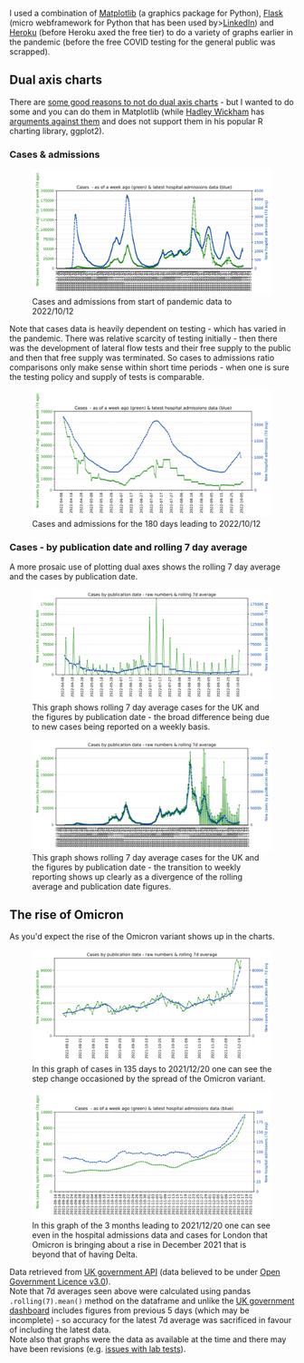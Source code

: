 
I used a combination of <a class="external" href="https://matplotlib.org/">Matplotlib</a> (a graphics package for Python), <a class="external" href="https://flask.palletsprojects.com/">Flask</a> (micro webframework for Python that has been used by><a class="external" href="https://www.youtube.com/watch?v=OXN3wuHUBP0#t=46">LinkedIn</a>) and <a class="external" href="https://www.heroku.com">Heroku</a> (before Heroku axed the free tier) to do a variety of graphs earlier in the pandemic (before the free COVID testing for the general public was scrapped). 

## Dual axis charts

There are <a class="external" href="https://blog.datawrapper.de/dualaxis/">some good reasons to not do dual axis charts</a> - but I wanted to do some and you can do them in Matplotlib (while <a class="external" href="https://hadley.nz/">Hadley Wickham</a> has <a class="external" href="https://stackoverflow.com/questions/3099219/ggplot-with-2-y-axes-on-each-side-and-different-scales/3101876#3101876"> arguments against them</a> and does not support them in his popular R charting library, ggplot2). 
 
### Cases &amp; admissions

<figure>
<img src="/assets/img/uploads/covid_matplotlib_graphs/cases_admissions_all-2022-10-12.svg">
<caption>Cases and admissions from start of pandemic data to 2022/10/12</caption>
</figure>

Note that cases data is heavily dependent on testing - which has varied in the pandemic. There was relative scarcity of testing initially - then there was the development of lateral flow tests and their free supply to the public and then that free supply was terminated. So cases to admissions ratio comparisons only make sense within short time periods - when one is sure the testing policy and supply of tests is comparable.

<figure>
<img src="/assets/img/uploads/covid_matplotlib_graphs/cases_admissions_180d-2022-10-12.svg">
<caption>Cases and admissions for the 180 days leading to 2022/10/12</caption>
</figure>


### Cases - by publication date and rolling 7 day average

A more prosaic use of plotting dual axes shows the rolling 7 day average and the cases by publication date.
<figure>
<img src="/assets/img/uploads/covid_matplotlib_graphs/cases_180d-2022-10-12.svg">
<caption>This graph shows rolling 7 day average cases for the UK and the figures by publication date - the broad difference being due to new cases being reported on a weekly basis.</caption>
</figure>
<figure>
<img src="/assets/img/uploads/covid_matplotlib_graphs/cases_all-2022-10-12.svg">
<caption>This graph shows rolling 7 day average cases for the UK and the figures by publication date - the transition to weekly reporting shows up clearly as a divergence of the rolling average and publication date figures.</caption>
</figure>

## The rise of Omicron

As you'd expect the rise of the Omicron variant shows up in the charts.
<figure>
<img src="/assets/img/uploads/covid_matplotlib_graphs/cases_135d-2021-12-20.svg">
<caption>In this graph of cases in 135 days to 2021/12/20 one can see the step change occasioned by the spread of the Omicron variant.</caption>
</figure>
<figure>
<img src="/assets/img/uploads/covid_matplotlib_graphs/london_cases_admissions-2021-12-20.svg">
<caption>In this graph of the 3 months leading to 2021/12/20 one can see even in the hospital admissions data and cases for London that Omicron is bringing about a rise in December 2021 that is beyond that of having Delta.</caption>
</figure>


<p>Data retrieved from <a class="external" href="https://coronavirus.data.gov.uk/details/developers-guide">UK government API</a> (data believed to be under <a class="external" href="https://www.nationalarchives.gov.uk/doc/open-government-licence/version/3/" rel="license">Open Government Licence v3.0</a>). <br>
            Note that 7d averages seen above were calculated using <a class="https://pandas.pydata.org/docs/reference/api/pandas.core.window.rolling.Rolling.mean.html">pandas <code>.rolling(7).mean()</code> method</a> on the dataframe and unlike the <a class="external" href="https://coronavirus.data.gov.uk/">UK government dashboard</a> includes figures from previous 5 days (which may be incomplete) - so accuracy for the latest 7d average was sacrificed in favour of including the latest data.<br>Note also that graphs were the data as available at the time and there may have been revisions (e.g. <a class="external" href="https://www.bbc.co.uk/news/uk-england-58978762">issues</a><a class="external" href="https://www.bbc.co.uk/news/uk-england-birmingham-60940877"> with lab tests</a>).
